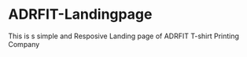 # ADRFIT-Landingpage
This is s simple and Resposive Landing page of ADRFIT T-shirt Printing Company 
